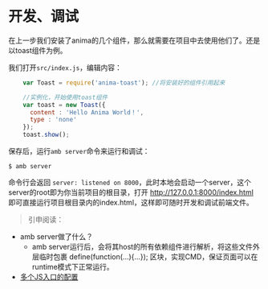 # 开发、调试

在上一步我们安装了anima的几个组件，那么就需要在项目中去使用他们了。还是以toast组件为例。

我们打开`src/index.js`，编辑内容：

````javascript
    var Toast = require('anima-toast'); //将安装好的组件引用起来

    //实例化，开始使用toast组件
    var toast = new Toast({
      content : 'Hello Anima World！',
      type : 'none'
    });
    toast.show();

````

保存后，运行`amb server`命令来运行和调试：

    $ amb server

命令行会返回 `server: listened on 8000`，此时本地会启动一个server，这个server的root即为你当前项目的根目录，打开 http://127.0.0.1:8000/index.html 即可直接运行项目根目录内的index.html，这样即可随时开发和调试前端文件。

>引申阅读：
 - amb server做了什么？
   - amb server运行后，会将其host的所有依赖组件进行解析，将这些文件外层临时包裹 define(function(...){...}); 区块，实现CMD，保证页面可以在runtime模式下正常运行。
 - [多个JS入口的配置]()

